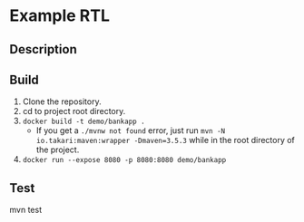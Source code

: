 # Example RTL

## Description
## Build
1) Clone the repository.
2) cd to project root directory.
3) `docker build -t demo/bankapp .`
      * If you get a `./mvnw not found` error, just run `mvn -N io.takari:maven:wrapper -Dmaven=3.5.3` while in the root directory of the project.
4) `docker run --expose 8080 -p 8080:8080 demo/bankapp`

## Test 

mvn test

